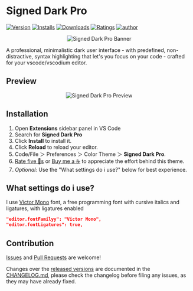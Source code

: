 # Signed Dark Pro

[![Version](https://vsmarketplacebadge.apphb.com/version/enenumxela.signed-dark-pro.svg?label=Visual%20Studio%20Marketplace&colorB=0040FF)](https://marketplace.visualstudio.com/items?itemName=enenumxela.signed-dark-pro) [![Installs](https://vsmarketplacebadge.apphb.com/installs/enenumxela.signed-dark-pro.svg?label=Installs&colorB=0040FF)](https://marketplace.visualstudio.com/items?itemName=enenumxela.signed-dark-pro) [![Downloads](https://vsmarketplacebadge.apphb.com/downloads/enenumxela.signed-dark-pro.svg?label=Downloads&colorB=0040FF)](https://marketplace.visualstudio.com/items?itemName=enenumxela.signed-dark-pro) [![Ratings](https://img.shields.io/vscode-marketplace/r/enenumxela.signed-dark-pro.svg?label=Ratings&colorB=0040FF)](https://marketplace.visualstudio.com/items?itemName=enenumxela.signed-dark-pro#review-details) [![author](https://img.shields.io/badge/twitter-@enenumxela-0040ff.svg)](https://twitter.com/enenumxela)

<div align="center">

![Signed Dark Pro Banner](https://raw.githubusercontent.com/enenumxela/vscode-signed-dark-pro/master/images/signed-dark-pro-banner.png)

</div>

A professional, minimalistic dark user interface - with predefined, non-distractive, syntax highlighting that let's you focus on your code - crafted for your vscode/vscodium editor.

## Preview

<div align="center">

![Signed Dark Pro Preview](https://raw.githubusercontent.com/enenumxela/vscode-signed-dark-pro/master/images/signed-dark-pro.png)

</div>

## Installation

1. Open **Extensions** sidebar panel in VS Code
2. Search for **Signed Dark Pro**
3. Click **Install** to install it.
4. Click **Reload** to reload your editor.
5. Code/File ＞ Preferences ＞ Color Theme ＞ **Signed Dark Pro**.
6.  [Rate five 🌟s](https://marketplace.visualstudio.com/items?itemName=enenumxela.signed-dark-pro&ssr=false#review-details) or  [Buy me a ☕](https://www.buymeacoffee.com/enenumxela) to appreciate the effort behind this theme.
7. *Optional:* Use the "What settings do i use?" below for best experience.

## What settings do i use?

I use [Victor Mono](https://rubjo.github.io/victor-mono/) font, a free programming font with cursive italics and ligatures, with ligatures enabled

```json
"editor.fontFamilyy": "Victor Mono",
"editor.fontLigatures": true,
```

## Contribution

[Issues](https://github.com/enenumxela/vscode-signed-dark-pro/issues) and [Pull Requests](https://github.com/enenumxela/vscode-signed-dark-pro/pulls) are welcome! 

Changes over the [released versions](https://github.com/enenumxela/vscode-signed-dark-pro/releases) are documented in the [CHANGELOG.md](https://github.com/enenumxela/vscode-signed-dark-pro/blob/master/CHANGELOG.md), please check the changelog before filing any issues, as they may have already fixed.